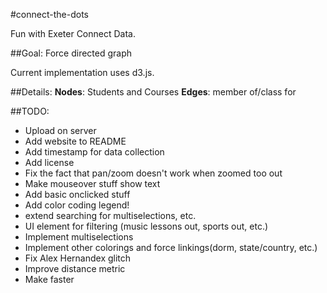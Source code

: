 #connect-the-dots

Fun with Exeter Connect Data.

##Goal:
Force directed graph 

Current implementation uses d3.js.

##Details:
__Nodes__: Students and Courses
__Edges__: member of/class for

##TODO:
 - Upload on server
 - Add website to README
 - Add timestamp for data collection
 - Add license
 - Fix the fact that pan/zoom doesn't work when zoomed too out
 - Make mouseover stuff show text
 - Add basic onclicked stuff
 - Add color coding legend!
 - extend searching for multiselections, etc.
 - UI element for filtering (music lessons out, sports out, etc.)
 - Implement multiselections
 - Implement other colorings and force linkings(dorm, state/country, etc.)
 - Fix Alex Hernandex glitch
 - Improve distance metric
 - Make faster
